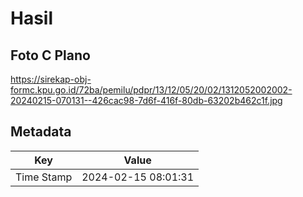 # Hasil

## Foto C Plano

https://sirekap-obj-formc.kpu.go.id/72ba/pemilu/pdpr/13/12/05/20/02/1312052002002-20240215-070131--426cac98-7d6f-416f-80db-63202b462c1f.jpg


## Metadata

| Key        | Value               |
| ---------- | ------------------- |
| Time Stamp | 2024-02-15 08:01:31 |



